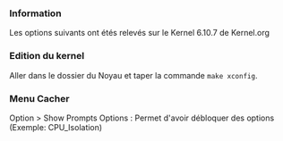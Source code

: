 ### Information
Les options suivants ont étés relevés sur le Kernel 6.10.7 de Kernel.org

### Edition du kernel
Aller dans le dossier du Noyau et taper la commande `make xconfig`.

### Menu Cacher
Option > Show Prompts Options : Permet d'avoir débloquer des options (Exemple: CPU_Isolation)
